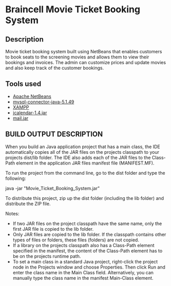 # Braincell Movie Ticket Booking System

## Description
Movie ticket booking system built using NetBeans that enables customers to book seats to the screening movies and allows them to view their bookings and invoices. The admin can customize prices and update movies and also keep track of the customer bookings.

## Tools used
- [Apache NetBeans](https://netbeans.apache.org/download/index.html)
- [mysql-connector-java-5.1.49 ](https://dev.mysql.com/downloads/connector/j/)
- [XAMPP](https://www.apachefriends.org/download.html)
- [jcalendar-1.4.jar](http://www.java2s.com/Code/Jar/j/Downloadjcalendar14jar.htm)
- [mail.jar](http://www.java2s.com/Code/Jar/m/Downloadmailjar.htm)

## BUILD OUTPUT DESCRIPTION

When you build an Java application project that has a main class, the IDE
automatically copies all of the JAR
files on the projects classpath to your projects dist/lib folder. The IDE
also adds each of the JAR files to the Class-Path element in the application
JAR files manifest file (MANIFEST.MF).

To run the project from the command line, go to the dist folder and
type the following:

java -jar "Movie_Ticket_Booking_System.jar" 

To distribute this project, zip up the dist folder (including the lib folder)
and distribute the ZIP file.

Notes:

* If two JAR files on the project classpath have the same name, only the first
JAR file is copied to the lib folder.
* Only JAR files are copied to the lib folder.
If the classpath contains other types of files or folders, these files (folders)
are not copied.
* If a library on the projects classpath also has a Class-Path element
specified in the manifest, the content of the Class-Path element has to be on
the projects runtime path.
* To set a main class in a standard Java project, right-click the project node
in the Projects window and choose Properties. Then click Run and enter the
class name in the Main Class field. Alternatively, you can manually type the
class name in the manifest Main-Class element.